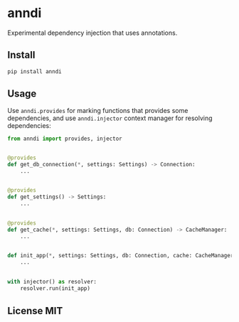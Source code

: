 # anndi

Experimental dependency injection that uses annotations.

## Install

```bash
pip install anndi
```


## Usage

Use `anndi.provides` for marking functions that provides some dependencies,
and use `anndi.injector` context manager for resolving dependencies:


```python
from anndi import provides, injector


@provides
def get_db_connection(*, settings: Settings) -> Connection:
    ...


@provides
def get_settings() -> Settings:
    ...
    
    
@provides
def get_cache(*, settings: Settings, db: Connection) -> CacheManager:
    ...


def init_app(*, settings: Settings, db: Connection, cache: CacheManager):
    ...
    
    
with injector() as resolver:
    resolver.run(init_app)

```


## License MIT
